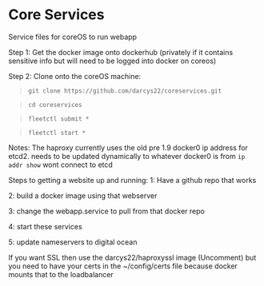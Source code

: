# Core Services
Service files for coreOS to run webapp

Step 1: Get the docker image onto dockerhub (privately if it contains sensitive info but will need to be logged into docker on coreos)

Step 2: Clone onto the coreOS machine:

>`git clone https://github.com/darcys22/coreservices.git`


>`cd coreservices`


>`fleetctl submit *`


>`fleetctl start *`


Notes: The haproxy currently uses the old pre 1.9 docker0 ip address for etcd2. needs to be updated dynamically to whatever docker0 is from `ip addr show` 
wont connect to etcd 

Steps to getting a website up and running:
1: Have a github repo that works 


2: build a docker image using that webserver


3: change the webapp.service to pull from that docker repo


4: start these services


5: update nameservers to digital ocean

If you want SSL then use the darcys22/haproxyssl image (Uncomment) but you need to have your certs in the ~/config/certs file because docker mounts that to the loadbalancer
